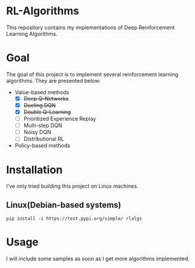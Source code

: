 # RL-Algorithms

This repository contains my implementations of Deep Reinforcement Learning Algorithms.

# Goal

The goal of this project is to implement several reinforcement learning algorithms. They are
presented below:

- Value-based methods
    - [x] ~~Deep Q-Networks~~
    - [x] ~~Dueling DQN~~
    - [x] ~~Double Q-Learning~~
    - [ ] Prioritized Experience Replay
    - [ ] Multi-step DQN
    - [ ] Noisy DQN
    - [ ] Distributional RL
- Policy-based methods

# Installation

I've only tried building this project on Linux machines.

## Linux(Debian-based systems)

```shell
pip install -i https://test.pypi.org/simple/ rlalgs
```

# Usage

I will include some samples as soon as I get more algorithms implemented.